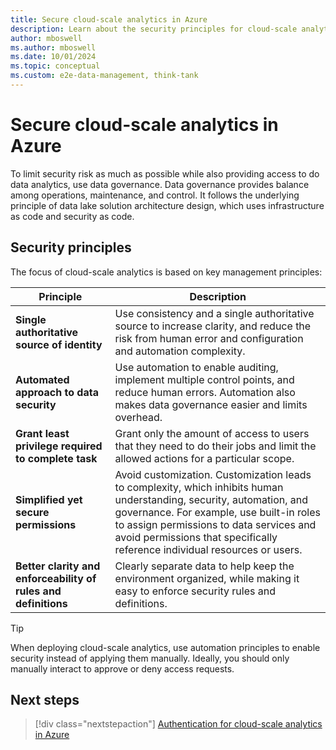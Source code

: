 ```yaml
---
title: Secure cloud-scale analytics in Azure
description: Learn about the security principles for cloud-scale analytics in Azure.
author: mboswell
ms.author: mboswell
ms.date: 10/01/2024
ms.topic: conceptual
ms.custom: e2e-data-management, think-tank
---
```


# Secure cloud-scale analytics in Azure

To limit security risk as much as possible while also providing access to do data analytics, use data governance. Data governance provides balance among operations, maintenance, and control. It follows the underlying principle of data lake solution architecture design, which uses infrastructure as code and security as code.

## Security principles

The focus of cloud-scale analytics is based on key management principles:

| Principle | Description |
|--|--|
| **Single authoritative source of identity**| Use consistency and a single authoritative source to increase clarity, and reduce the risk from human error and configuration and automation complexity. |
| **Automated approach to data security**| Use automation to enable auditing, implement multiple control points, and reduce human errors. Automation also makes data governance easier and limits overhead.|
| **Grant least privilege required to complete task**| Grant only the amount of access to users that they need to do their jobs and limit the allowed actions for a particular scope.|
|  **Simplified yet secure permissions**| Avoid customization. Customization leads to complexity, which inhibits human understanding, security, automation, and governance. For example, use built-in roles to assign permissions to data services and avoid permissions that specifically reference individual resources or users.|
| **Better clarity and enforceability of rules and definitions**| Clearly separate data to help keep the environment organized, while making it easy to enforce security rules and definitions. |

> [!TIP]
> When deploying cloud-scale analytics, use automation principles to enable security instead of applying them manually. Ideally, you should only manually interact to approve or deny access requests.

## Next steps

> [!div class="nextstepaction"]
[Authentication for cloud-scale analytics in Azure](./secure-authentication.md)
